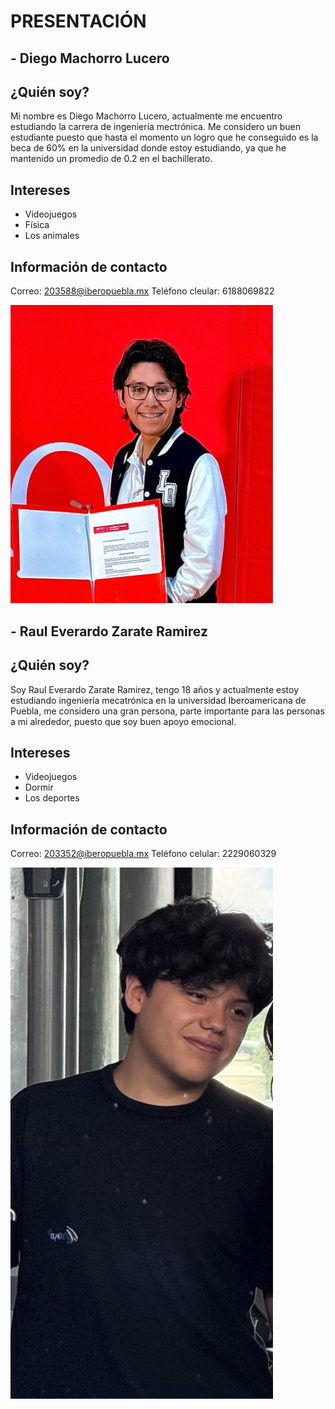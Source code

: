 # PRESENTACIÓN

## - Diego Machorro Lucero

## ¿Quién soy? 
Mi nombre es Diego Machorro Lucero, actualmente me encuentro estudiando la carrera de ingeniería mectrónica. Me considero un buen estudiante puesto que hasta el momento un logro que he conseguido es la beca de 60% en la universidad donde estoy estudiando, ya que he mantenido un promedio de 0.2 en el bachillerato.

## Intereses

- Videojuegos
- Física
- Los animales

## Información de contacto

Correo: 203588@iberopuebla.mx
Teléfono cleular: 6188069822
 
<img src="recursos/imgs/hola.jpeg" alt="Diagrama del sistema" width="420">


## - Raul Everardo Zarate Ramirez

## ¿Quién soy?
Soy Raul Everardo Zarate Ramirez, tengo 18 años y actualmente estoy estudiando ingeniería mecatrónica en la universidad Iberoamericana de Puebla, me considero una gran persona, 
parte importante para las personas a mi alrededor, puesto que soy buen apoyo emocional.

## Intereses

- Videojuegos
- Dormir
- Los deportes

## Información de contacto

Correo: 203352@iberopuebla.mx
Teléfono celular: 2229060329

<img src="recursos/imgs/adios.jpeg" alt="Diagrama del sistema" width="420">


